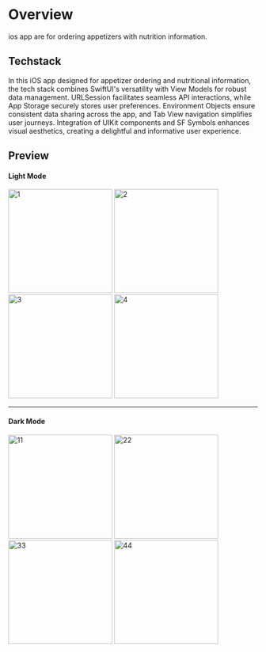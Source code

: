 # Overview
ios app are for ordering appetizers with nutrition information.

## Techstack
In this iOS app designed for appetizer ordering and nutritional information, the tech stack combines SwiftUI's versatility with View Models for robust data management. URLSession facilitates seamless API interactions, while App Storage securely stores user preferences. Environment Objects ensure consistent data sharing across the app, and Tab View navigation simplifies user journeys. Integration of UIKit components and SF Symbols enhances visual aesthetics, creating a delightful and informative user experience.

## Preview

#### Light Mode

<img width="210" alt="1" src="https://github.com/ikhsansyahrizal/Appetizer/assets/72852911/e059d249-919e-407b-97b0-465ff8844d13">

<img width="210" alt="2" src="https://github.com/ikhsansyahrizal/Appetizer/assets/72852911/3da10f40-65ba-4103-8a5e-89ca470c83c6">

<img width="210" alt="3" src="https://github.com/ikhsansyahrizal/Appetizer/assets/72852911/b7d6ed0b-2b3b-43c5-82e8-c1a669f64fc6">

<img width="210" alt="4" src="https://github.com/ikhsansyahrizal/Appetizer/assets/72852911/82b93076-82a7-4900-9a1a-582f2df76e6c">


-----

#### Dark Mode

<img width="210" alt="11" src="https://github.com/ikhsansyahrizal/Appetizer/assets/72852911/aa36f9fc-960d-4425-8f68-f2ddde52a1fb">

<img width="210" alt="22" src="https://github.com/ikhsansyahrizal/Appetizer/assets/72852911/cb1dd0b0-2653-4795-bed9-46ed328c4729">

<img width="210" alt="33" src="https://github.com/ikhsansyahrizal/Appetizer/assets/72852911/14193687-350e-4727-bf04-f8b16fa257f1">

<img width="210" alt="44" src="https://github.com/ikhsansyahrizal/Appetizer/assets/72852911/a3a8ee02-cdc5-4a7b-93b1-a4d7fc8a0ea2">


